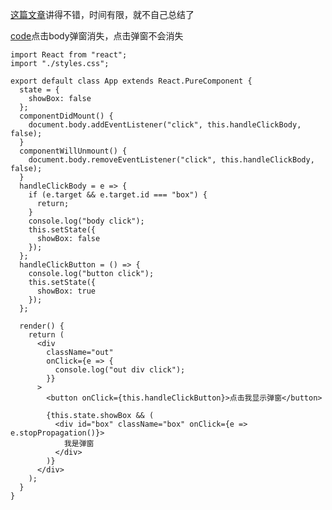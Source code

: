 [这篇文章](http://cycle263.github.io/blogs/framework/React/implement/event.html)讲得不错，时间有限，就不自己总结了

[code](https://codesandbox.io/s/romantic-dhawan-ddnsl?file=/src/App.js)点击body弹窗消失，点击弹窗不会消失

```
import React from "react";
import "./styles.css";

export default class App extends React.PureComponent {
  state = {
    showBox: false
  };
  componentDidMount() {
    document.body.addEventListener("click", this.handleClickBody, false);
  }
  componentWillUnmount() {
    document.body.removeEventListener("click", this.handleClickBody, false);
  }
  handleClickBody = e => {
    if (e.target && e.target.id === "box") {
      return;
    }
    console.log("body click");
    this.setState({
      showBox: false
    });
  };
  handleClickButton = () => {
    console.log("button click");
    this.setState({
      showBox: true
    });
  };

  render() {
    return (
      <div
        className="out"
        onClick={e => {
          console.log("out div click");
        }}
      >
        <button onClick={this.handleClickButton}>点击我显示弹窗</button>

        {this.state.showBox && (
          <div id="box" className="box" onClick={e => e.stopPropagation()}>
            我是弹窗
          </div>
        )}
      </div>
    );
  }
}
```